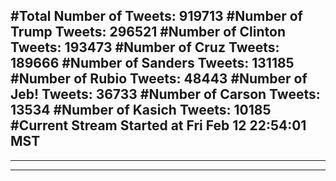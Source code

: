 #Total Number of Tweets: 919713 
#Number of Trump Tweets: 296521
#Number of Clinton Tweets: 193473
#Number of Cruz Tweets: 189666
#Number of Sanders Tweets: 131185
#Number of Rubio Tweets: 48443
#Number of Jeb! Tweets: 36733
#Number of Carson Tweets: 13534
#Number of Kasich Tweets: 10185
#Current Stream Started at Fri Feb 12 22:54:01 MST
---
---
---
